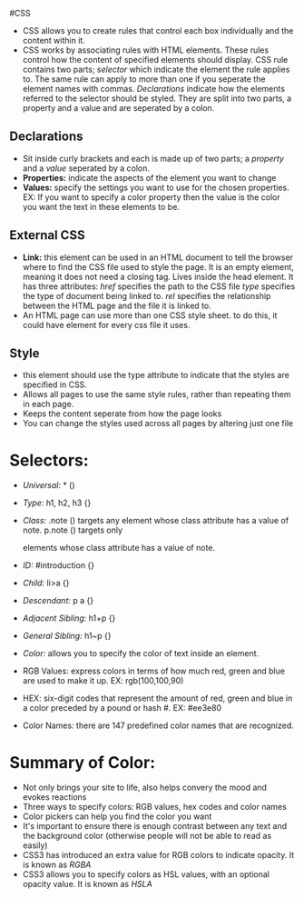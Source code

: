 #CSS

- CSS allows you to create rules that control each box individually and the content within it.
- CSS works by associating rules with HTML elements. These rules control how the content of specified elements should display. CSS rule contains two parts; _selector_ which indicate the element the rule applies to. The same rule can apply to more than one if you seperate the element names with commas. _Declarations_ indicate how the elements referred to the selector should be styled. They are split into two parts, a property and a value and are seperated by a colon. 
## Declarations 
- Sit inside curly brackets and each is made up of two parts; a _property_ and a _value_ seperated by a colon. 
- **Properties:** indicate the aspects of the element you want to change
- **Values:** specify the settings you want to use for the chosen properties. EX: If you want to specify a color property then the value is the color you want the text in these elements to be.
## External CSS
- **Link:** this element can be used in an HTML document to tell the browser where to find the CSS file used to style the page. It is an empty element, meaning it does not need a closing tag. Lives inside the head element. It has three attributes:
_href_ specifies the path to the CSS file
_type_ specifies the type of document being linked to. 
_rel_ specifies the relationship between the HTML page and the file it is linked to. 
- An HTML page can use more than one CSS style sheet. to do this, it could have <link> element for every css file it uses.
## Style
- this element should use the type attribute to indicate that the styles are specified in CSS.
- Allows all pages to use the same style rules, rather than repeating them in each page.
- Keeps the content seperate from how the page looks
- You can change the styles used across all pages by altering just one file

# Selectors:
- _Universal:_ * ()
- _Type:_ h1, h2, h3 {}
- _Class:_ .note () targets any element whose class attribute has a value of note. p.note () targets only <p> elements whose class attribute has a value of note.
- _ID:_ #introduction {}
- _Child:_ li>a {}
- _Descendant:_ p a {}
- _Adjacent Sibling:_ h1+p {}
- _General Sibling:_ h1~p {}

- _Color:_ allows you to specify the color of text inside an element.
- RGB Values: express colors in terms of how much red, green and blue are used to make it up. EX: rgb(100,100,90)
- HEX: six-digit codes that represent the amount of red, green and blue in a color preceded by a pound or hash #. EX: #ee3e80
- Color Names: there are 147 predefined color names that are recognized.

# Summary of Color:
- Not only brings your site to life, also helps convery the mood and evokes reactions
- Three ways to specify colors: RGB values, hex codes and color names
- Color pickers can help you find the color you want
- It's important to ensure there is enough contrast between any text and the background color (otherwise people will not be able to read as easily)
- CSS3 has introduced an extra value for RGB colors to indicate opacity. It is known as _RGBA_
- CSS3 allows you to specify colors as HSL values, with an optional opacity value. It is known as _HSLA_